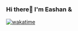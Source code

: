 ### Hi there👋 I'm Eashan & 

[![wakatime](https://wakatime.com/badge/user/ecbb66a0-c3ae-48de-90f3-3f5515cf7d77.svg)](https://wakatime.com/@0b710948-eb6d-4596-a699-20a0b414402a)
